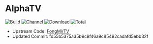 # AlphaTV

![Build](https://shields.io/github/workflow/status/o0HalfLife0o/AlphaTV/Test?logo=github&label=Build)
[![Channel](https://img.shields.io/badge/Follow-Telegram-blue.svg?logo=telegram)](https://t.me/FongMi_TV)
[![Download](https://img.shields.io/github/v/release/o0HalfLife0o/AlphaTV?color=orange&logoColor=orange&label=Download&logo=DocuSign)](https://github.com/o0HalfLife0o/AlphaTV/releases/latest) 
[![Total](https://shields.io/github/downloads/o0HalfLife0o/AlphaTV/total?logo=Bookmeter&label=Counts&logoColor=yellow&color=yellow)](https://github.com/o0HalfLife0o/AlphaTV/releases)

+ Upstream Code: [FongMi/TV](https://github.com/FongMi/TV)
+ Updated Commit: fd55b5375a35b9c9f46a9c85492cadafd5ebb32f
